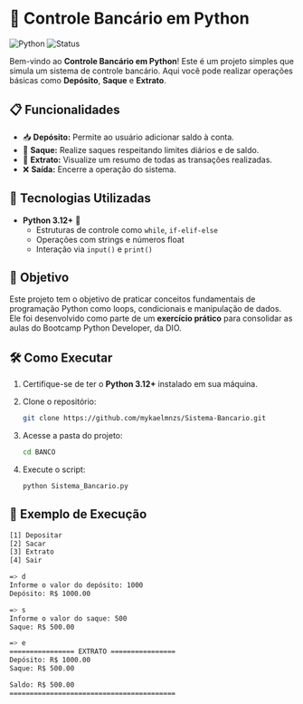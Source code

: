# 🏦 Controle Bancário em Python

![Python](https://img.shields.io/badge/Python-3.12%2B-blue.svg) ![Status](https://img.shields.io/badge/Status-Completed-green)

Bem-vindo ao **Controle Bancário em Python**! Este é um projeto simples que simula um sistema de controle bancário. Aqui você pode realizar operações básicas como **Depósito**, **Saque** e **Extrato**.

## 📋 Funcionalidades

- 📥 **Depósito:** Permite ao usuário adicionar saldo à conta.
- 💸 **Saque:** Realize saques respeitando limites diários e de saldo.
- 📜 **Extrato:** Visualize um resumo de todas as transações realizadas.
- ❌ **Saída:** Encerre a operação do sistema.

## 🚀 Tecnologias Utilizadas

- **Python 3.12+** 🐍
  - Estruturas de controle como `while`, `if-elif-else`
  - Operações com strings e números float
  - Interação via `input()` e `print()`

## 🎯 Objetivo

Este projeto tem o objetivo de praticar conceitos fundamentais de programação Python como loops, condicionais e manipulação de dados. Ele foi desenvolvido como parte de um **exercício prático** para consolidar as aulas do Bootcamp Python Developer, da DIO.

## 🛠️ Como Executar

1. Certifique-se de ter o **Python 3.12+** instalado em sua máquina.

2. Clone o repositório:
    ```bash
    git clone https://github.com/mykaelmnzs/Sistema-Bancario.git
    ```
3. Acesse a pasta do projeto:
    ```bash
    cd BANCO
    ```
4. Execute o script:
    ```bash
    python Sistema_Bancario.py
    ```

## 🎉 Exemplo de Execução

```bash
[1] Depositar
[2] Sacar
[3] Extrato
[4] Sair

=> d
Informe o valor do depósito: 1000
Depósito: R$ 1000.00

=> s
Informe o valor do saque: 500
Saque: R$ 500.00

=> e
================ EXTRATO ================
Depósito: R$ 1000.00
Saque: R$ 500.00

Saldo: R$ 500.00
=========================================
